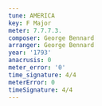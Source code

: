 ```yaml
---
tune: AMERICA
key: F Major
meter: 7.7.7.3.
composer: George Bennard
arranger: George Bennard
year: '1793'
anacrusis: 0
meter_error: '0'
time_signature: 4/4
meterError: 0
timeSignature: 4/4
---
```

